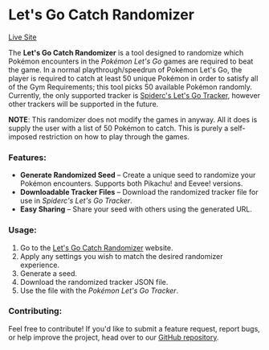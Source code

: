 # Let's Go Catch Randomizer

[Live Site](https://lgpe-catch-randomizer.fly.dev/)

The **Let's Go Catch Randomizer** is a tool designed to randomize which Pokémon encounters in the _Pokémon Let's Go_ games are required to beat the game. In a normal playthrough/speedrun of Pokémon Let's Go, the player is required to catch at least 50 unique Pokémon in order to satisfy all of the Gym Requirements; this tool picks 50 available Pokémon randomly. Currently, the only supported tracker is [Spiderc's Let's Go Tracker](https://lets-go-tracker.web.app/tracker), however other trackers will be supported in the future.

**NOTE**: This randomizer does not modify the games in anyway. All it does is supply the user with a list of 50 Pokémon to catch. This is purely a self-imposed restriction on how to play through the games.

### Features:

- **Generate Randomized Seed** – Create a unique seed to randomize your Pokémon encounters. Supports both Pikachu! and Eevee! versions.
- **Downloadable Tracker Files** – Download the randomized tracker file for use in _Spiderc's Let's Go Tracker_.
- **Easy Sharing** – Share your seed with others using the generated URL.

### Usage:

1. Go to the [Let's Go Catch Randomizer](https://lgpe-catch-randomizer.fly.dev/) website.
2. Apply any settings you wish to match the desired randomizer experience.
3. Generate a seed.
4. Download the randomized tracker JSON file.
5. Use the file with the _Pokémon Let's Go Tracker_.

### Contributing:

Feel free to contribute! If you'd like to submit a feature request, report bugs, or help improve the project, head over to our [GitHub repository](https://github.com/eddaket/LGPE-Catch-Randomizer).
